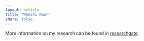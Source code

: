 ```yaml
---
layout: article
title: "Wenzhi Ruan"
share: false
---
```


More information on my research can be found in [researchgate](https://www.researchgate.net/profile/Wenzhi-Ruan/research).

